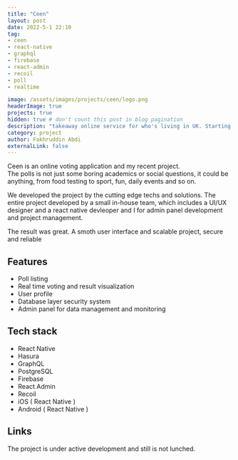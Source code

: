 ```yaml
---
title: "Ceen"
layout: post
date: 2022-5-1 22:10
tag: 
- ceen
- react-native
- graphql
- firebase
- react-admin
- recoil
- poll
- realtime

image: /assets/images/projects/ceen/logo.png
headerImage: true
projects: true
hidden: true # don't count this post in blog pagination
description: "takeaway online service for who's living in UK. Starting from leeds city"
category: project
author: Fakhruddin Abdi
externalLink: false
---
```


Ceen is an online voting application and my recent project.
<br/>The polls is not just some boring academics or social questions, it could be anything, from food testing to sport, fun, daily events and so on.

We developed the project by the cutting edge techs and solutions.
The entire project developed by a small in-house team, which includes a UI/UX designer and a react native devleoper and I for admin panel development and project management.

The result was great. A smoth user interface and scalable project, secure and reliable


## Features
 - Poll listing
 - Real time voting and result visualization
 - User profile
 - Database layer security system
 - Admin panel for data management and monitoring


## Tech stack

- React Native
- Hasura
- GraphQL
- PostgreSQL
- Firebase
- React Admin
- Recoil
- iOS ( React Native )
- Android ( React Native )

## Links
The project is under active development and still is not lunched.